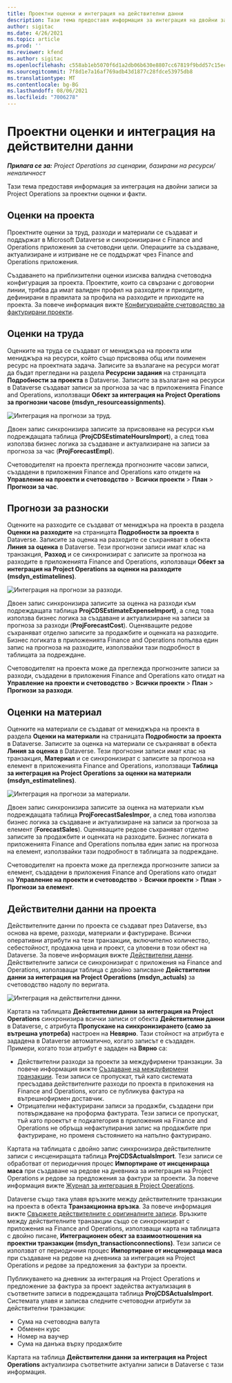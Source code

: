 ```yaml
---
title: Проектни оценки и интеграция на действителни данни
description: Тази тема предоставя информация за интеграция на двойни записи за Project Operations за проектни оценки и факти.
author: sigitac
ms.date: 4/26/2021
ms.topic: article
ms.prod: ''
ms.reviewer: kfend
ms.author: sigitac
ms.openlocfilehash: c558ab1eb5070f6d1a2db06b630e8807cc67819f9bdd57c15ec346f484e04fe9
ms.sourcegitcommit: 7f8d1e7a16af769adb43d1877c28fdce53975db8
ms.translationtype: MT
ms.contentlocale: bg-BG
ms.lasthandoff: 08/06/2021
ms.locfileid: "7006278"
---
```

# <a name="project-estimates-and-actuals-integration"></a>Проектни оценки и интеграция на действителни данни

_**Прилага се за:** Project Operations за сценарии, базирани на ресурси/неналичност_

Тази тема предоставя информация за интеграция на двойни записи за Project Operations за проектни оценки и факти.

## <a name="project-estimates"></a>Оценки на проекта

Проектните оценки за труд, разходи и материали се създават и поддържат в Microsoft Dataverse и синхронизирани с Finance and Operations приложения за счетоводни цели. Операциите за създаване, актуализиране и изтриване не се поддържат чрез Finance and Operations приложения.

Създаването на приблизителни оценки изисква валидна счетоводна конфигурация за проекта. Проектите, които са свързани с договорни линии, трябва да имат валиден профил на разходите и приходите, дефинирани в правилата за профила на разходите и приходите на проекта. За повече информация вижте [Конфигурирайте счетоводство за фактурирани проекти](../project-accounting/configure-accounting-billable-projects.md#configure-project-cost-and-revenue-profile-rules).

## <a name="labor-estimates"></a>Оценки на труда

Оценките на труда се създават от мениджъра на проекта или мениджъра на ресурси, който също присвоява общ или поименен ресурс на проектната задача. Записите за възлагане на ресурси могат да бъдат прегледани на раздела **Ресурсни задания** на страницата **Подробности за проекта** в Dataverse. Записите за възлагане на ресурси в Dataverse създават записи за прогноза за час в приложенията Finance and Operations, използващи **Обект за интеграция на Project Operations за прогнозни часове (msdyn\_resourceassignments)**.

   ![Интеграция на прогнози за труд.](./Media/DW4LaborEstimates.png)

Двоен запис синхронизира записите за присвояване на ресурси към подреждащата таблица (**ProjCDSEstimateHoursImport**), а след това използва бизнес логика за създаване и актуализиране на записи за прогноза за час (**ProjForecastEmpl**).

Счетоводителят на проекта преглежда прогнозните часови записи, създадени в приложения Finance and Operations като отидете на **Управление на проекти и счетоводство** > **Всички проекти** > **План** > **Прогнози за час**.

## <a name="expense-estimates"></a>Прогнози за разноски

Оценките на разходите се създават от мениджъра на проекта в раздела **Оценки на разходите** на страницата **Подробности за проекта** в Dataverse. Записите за оценка на разходите се съхраняват в обекта **Линия за оценка** в Dataverse. Тези прогнозни записи имат клас на транзакция, **Разход** и се синхронизират с записите за прогноза на разходите в приложенията Finance and Operations, използващи **Обект за интеграция на Project Operations за оценки на разходите (msdyn\_estimatelines)**.

   ![Интеграция на прогнози за разходи.](./Media/DW4ExpenseEstimates.png)

Двоен запис синхронизира записите за оценка на разходи към подреждащата таблица **ProjCDSEstimateExpenseImport)**, а след това използва бизнес логика за създаване и актуализиране на записи за прогноза за разходи (**ProjForecastCost**). Оценяващите редове съхраняват отделно записите за продажбите и оценката на разходите. Бизнес логиката в приложенията Finance and Operations попълва един запис на прогноза на разходите, използвайки тази подробност в таблицата за подреждане.

Счетоводителят на проекта може да преглежда прогнозните записи за разходи, създадени в приложения Finance and Operations като отидат на **Управление на проекти и счетоводство** > **Всички проекти** > **План** > **Прогнози за разходи**.

## <a name="material-estimates"></a>Оценки на материал

Оценките на материали се създават от мениджъра на проекта в раздела **Оценки на материали** на страницата **Подробности за проекта** в Dataverse. Записите за оценка на материали се съхраняват в обекта **Линия за оценка** в Dataverse. Тези прогнозни записи имат клас на транзакция, **Материал** и се синхронизират с записите за прогноза на елемент в приложенията Finance and Operations, използващи **Таблица за интеграция на Project Operations за оценки на материали (msdyn\_estimatelines)**.

   ![Интеграция на прогнози за материали.](./Media/DW4MaterialEstimates.png)

Двоен запис синхронизира записите за оценка на материали към подреждащата таблица **ProjForecastSalesImpor**, а след това използва бизнес логика за създаване и актуализиране на записи за прогноза за елемент (**ForecastSales**). Оценяващите редове съхраняват отделно записите за продажбите и оценката на разходите. Бизнес логиката в приложенията Finance and Operations попълва един запис на прогноза на елемент, използвайки тази подробност в таблицата за подреждане.

Счетоводителят на проекта може да преглежда прогнозните записи за елемент, създадени в приложения Finance and Operations като отидат на **Управление на проекти и счетоводство** > **Всички проекти** > **План** > **Прогнози за елемент**.

## <a name="project-actuals"></a>Действителни данни на проекта

Действителните данни по проекта се създават през Dataverse, въз основа на време, разходи, материали и фактуриране. Всички оперативни атрибути на тези транзакции, включително количество, себестойност, продажна цена и проект, са уловени в този обект на Dataverse. За повече информация вижте [Действителни данни](../actuals/actuals-overview.md). Действителните записи се синхронизират с приложения на Finance and Operations, използващи таблица с двойно записване **Действителни данни за интеграция на Project Operations (msdyn\_actuals)** за счетоводство надолу по веригата.

   ![Интеграция на действителни данни.](./Media/DW4Actuals.png)

Картата на таблицата **Действителни данни за интеграция на Project Operations** синхронизира всички записи от обекта **Действителни данни** в Dataverse, с атрибута **Пропускане на синхронизирането (само за вътрешна употреба)** настроен на **Невярно**. Тази стойност на атрибута е зададена в Dataverse автоматично, когато записът е създаден. Примери, когато този атрибут е зададен на **Вярно** са:

  - Действителни разходи за проекти за междуфирмени транзакции. За повече информация вижте [Създаване на междуфирмени транзакции](../project-accounting/create-intercompany-transactions.md). Тези записи се пропускат, тъй като системата пресъздава действителните разходи по проекта в приложения на Finance and Operations, когато се публикува фактура на вътрешнофирмен доставчик.
  - Отрицателни нефактурирани записи за продажби, създадени при потвърждаване на проформа фактурата. Тези записи се пропускат, тъй като проектът е подкатегория в приложения на Finance and Operations не обръща нефактулирания запис на продажбите при фактуриране, но променя състоянието на напълно фактурирано.

Картата на таблицата с двойно запис синхронизира действителните записи с инсцениращата таблица **ProjCDSActualsImport**. Тези записи се обработват от периодичния процес **Импортиране от инсценираща маса** при създаване на редове на дневника за интеграция на Project Operations и редове за предложения за фактури за проекти. За повече информация вижте [Журнал за интеграция в Project Operations](../project-accounting/project-operations-integration-journal.md).

Dataverse също така улавя връзките между действителните транзакции на проекта в обекта **Транзакционна връзка**. За повече информация вижте [Свържете действителните с оригиналните записи](../actuals/linkingactuals.md). Връзките между действителните транзакции също се синхронизират с приложения на Finance and Operations, използващи карта на таблицата с двойно писане, **Интеграционен обект за взаимоотношения на проектни транзакции (msdyn\_transactionconnections)**. Тези записи се използват от периодичния процес **Импортиране от инсценираща маса** при създаване на редове на дневника за интеграция на Project Operations и редове за предложения за фактури за проекти.

Публикуването на дневник за интеграция на Project Operations и предложение за фактура за проект задейства актуализация в съответните записи в подреждащата таблица **ProjCDSActualsImport**. Системата улавя и записва следните счетоводни атрибути за действителни транзакции:

- Сума на счетоводна валута
- Обменен курс
- Номер на ваучер
- Сума на данъка върху продажбите

Картата на таблица **Действителни данни за интеграция на Project Operations** актуализира съответните актуални записи в Dataverse с тази информация.
